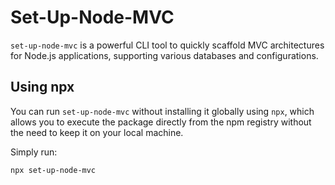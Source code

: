 # Set-Up-Node-MVC

`set-up-node-mvc` is a powerful CLI tool to quickly scaffold MVC architectures for Node.js applications, supporting various databases and configurations.

## Using npx

You can run `set-up-node-mvc` without installing it globally using `npx`, which allows you to execute the package directly from the npm registry without the need to keep it on your local machine.

Simply run:

```bash
npx set-up-node-mvc
